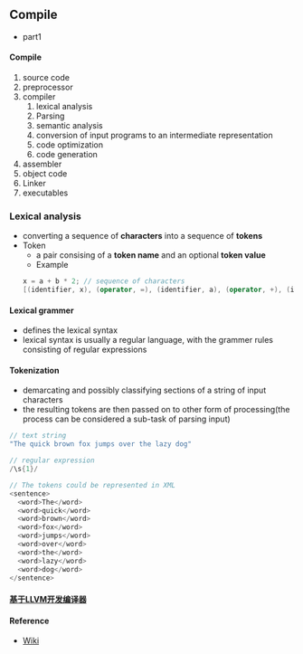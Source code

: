 ## Compile
* part1

#### Compile
1. source code
2. preprocessor
3. compiler
    1. lexical analysis
    2. Parsing
    3. semantic analysis
    4. conversion of input programs to an intermediate representation
    5. code optimization
    6. code generation
4. assembler
5. object code
6. Linker
7. executables

### Lexical analysis
* converting a sequence of **characters** into a sequence of **tokens**
* Token
    * a pair consising of a **token name** and an optional **token value**
    * Example
    ```C++
    x = a + b * 2; // sequence of characters
    [(identifier, x), (operator, =), (identifier, a), (operator, +), (identifier, b), (operator, *), (literal, 2), (separator, ;)]  // tokens
    ```

#### Lexical grammer
* defines the lexical syntax
* lexical syntax is usually a regular language, with the grammer rules consisting of regular expressions

#### Tokenization
* demarcating and possibly classifying sections of a string of input characters
* the resulting tokens are then passed on to other form of processing(the process can be considered a sub-task of parsing input)
```C++
// text string
"The quick brown fox jumps over the lazy dog"   

// regular expression
/\s{1}/         

// The tokens could be represented in XML
<sentence>
  <word>The</word>
  <word>quick</word>
  <word>brown</word>
  <word>fox</word>
  <word>jumps</word>
  <word>over</word>
  <word>the</word>
  <word>lazy</word>
  <word>dog</word>
</sentence>
```

#### [基于LLVM开发编译器](http://frozengene.github.io/blog/compiler/2014/04/27/compiler_tutori_01)

#### Reference
* [Wiki](https://en.wikipedia.org/wiki/Category:Compiler_construction)